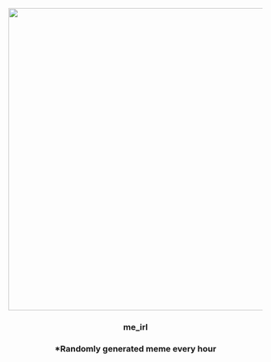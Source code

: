 <p align="center">
        <img src="https://i.redd.it/mykxjqrpqqr91.jpg" width="600" height="600">
        </p>
        <h3 align="center">me_irl</h3>
        <h3 align="center">*Randomly generated meme every hour</h3>
    